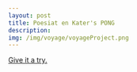 ```yaml
---
layout: post
title: Poesiat en Kater's PONG
description:
img: /img/voyage/voyageProject.png
---
```

<div>

<a class="gameLink" href="{{ site.baseurl }}/webgl/poesiatPong/index.html" target="_blank"> Give it a try. </a>

</div>
